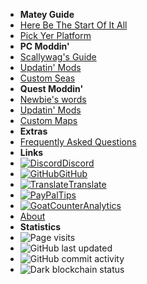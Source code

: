 - **Matey Guide**
- [Here Be The Start Of It All](./)
- [Pick Yer Platform](choose-guide)
- **PC Moddin'**
- [Scallywag's Guide](pc-guide)
- [Updatin' Mods](pc-updating)
- [Custom Seas](pc-maploading)
- **Quest Moddin'**
- [Newbie's words](quest-guide)
- [Updatin' Mods](quest-updating)
- [Custom Maps](quest-maploading)
- **Extras**
- [Frequently Asked Questions](faq)
- **Links**
- [![Discord](https://icongr.am/simple/discord.svg?colored&size=16)Discord](https://discord.gg/b2MhDBAzTv)
- [![GitHub](https://icongr.am/simple/github.svg?color=808080&size=16)GitHub](https://github.com/burritosoftware/GorillaTag-Modding-Guide)
- [![Translate](https://icongr.am/material/translate.svg?color=808080&size=16)Translate](https://crowdin.com/project/gorilla-tag-modding-guide)
- [![PayPal](https://icongr.am/simple/paypal.svg?color=808080&size=16)Tips](https://streamelements.com/burritosoft/tip)
- [![GoatCounter](https://icongr.am/fontawesome/group.svg?color=808080&size=16)Analytics](https://burrito.goatcounter.com/)
- [About](about)
- **Statistics**
- ![Page visits](https://img.shields.io/badge/dynamic/json?label=visits&query=count_unique&color=blueviolet&url=https%3A%2F%2Fburrito.goatcounter.com%2Fcounter%2FTOTAL.json)
- ![GitHub last updated](https://img.shields.io/github/last-commit/burritosoftware/GorillaTag-Modding-Guide?label=last%20updated)
- ![GitHub commit activity](https://img.shields.io/github/commit-activity/m/burritosoftware/GorillaTag-Modding-Guide)
- ![Dark blockchain status](https://img.shields.io/badge/dark%20blockchain-enabled-red)